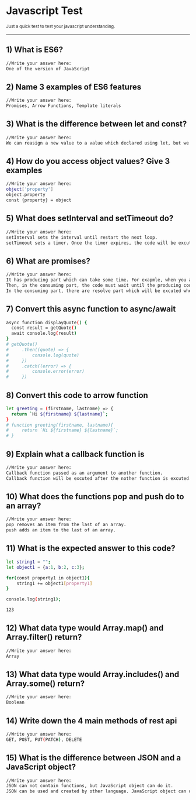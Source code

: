 # Javascript Test

<small>Just a quick test to test your javascript understanding.</small>

---

## 1) What is ES6?

```bash
//Write your answer here:
One of the version of JavaScript
```

## 2) Name 3 examples of ES6 features

```bash
//Write your answer here:
Promises, Arrow Functions, Template literals
```

## 3) What is the difference between let and const?

```bash
//Write your answer here:
We can reasign a new value to a value which declared using let, but we can not reasign or redeclare a value of const.
```

## 4) How do you access object values? Give 3 examples

```bash
//Write your answer here:
object['property']
object.property
const {property} = object
```

## 5) What does setInterval and setTimeout do?

```bash
//Write your answer here:
setInterval sets the interval until restart the next loop.
setTimeout sets a timer. Once the timer expires, the code will be excuted.
```

## 6) What are promises?

```bash
//Write your answer here:
It has producing part which can take some time. For exapmle, when you are doing, it takes some time.
Then, in the consuming part, the code must wait until the producing code has been completed.
In the consuming part, there are resolve part which will be excuted when the producing code successfully excuted, and reject part which will be excuted when the producing code has some error.

```

## 7) Convert this async function to async/await

```bash
async function displayQuote() {
  const result = getQuote()
  await console.log(result)
}
# getQuote()
#     .then((quote) => {
#         console.log(quote)
#     })
#     .catch((error) => {
#         console.error(error)
#     })
```

## 8) Convert this code to arrow function

```bash
let greeting = (firstname, lastname) => {
  return `Hi ${firstname} ${lastname}`;
}
# function greeting(firstname, lastname){
#     return `Hi ${firstname} ${lastname}`;
# }
```

## 9) Explain what a callback function is

```bash
//Write your answer here:
Callback function passed as an argument to another function.
Callback function will be excuted after the nother function is excuted.
```

## 10) What does the functions pop and push do to an array?

```bash
//Write your answer here:
pop removes an item from the last of an array.
push adds an item to the last of an array.
```

## 11) What is the expected answer to this code?

```bash
let string1 = "";
let object1 = {a:1, b:2, c:3};

for(const property1 in object1){
    string1 += object1[property1]
}

console.log(string1);

123
```

## 12) What data type would Array.map() and Array.filter() return?

```bash
//Write your answer here:
Array
```

## 13) What data type would Array.includes() and Array.some() return?

```bash
//Write your answer here:
Boolean
```

## 14) Write down the 4 main methods of rest api

```bash
//Write your answer here:
GET, POST, PUT(PATCH), DELETE
```

## 15) What is the difference between JSON and a JavaScript object?

```bash
//Write your answer here:
JSON can not contain functions, but JavaScript object can do it.
JSON can be used and created by other language. JavaScript object can only be used in JavaScript.
```
